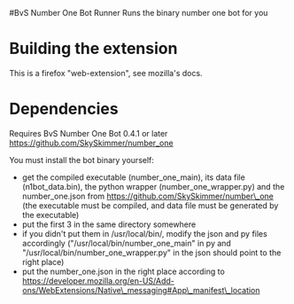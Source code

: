 #BvS Number One Bot Runner
Runs the binary number one bot for you

# Building the extension

This is a firefox "web-extension", see mozilla's docs.

# Dependencies

Requires BvS Number One Bot 0.4.1 or later https://github.com/SkySkimmer/number_one

You must install the bot binary yourself:
- get the compiled executable (number\_one\_main), its data file
  (n1bot\_data.bin), the python wrapper (number\_one\_wrapper.py) and
  the number\_one.json from https://github.com/SkySkimmer/number\_one
  (the executable must be compiled, and data file must be generated by
  the executable)
- put the first 3 in the same directory somewhere
- if you didn't put them in /usr/local/bin/, modify the json and py
  files accordingly ("/usr/local/bin/number\_one\_main" in py and
  "/usr/local/bin/number\_one\_wrapper.py" in the json should point to
  the right place)
- put the number\_one.json in the right place according to
  https://developer.mozilla.org/en-US/Add-ons/WebExtensions/Native\_messaging#App\_manifest\_location
